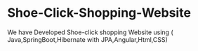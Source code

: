 # Shoe-Click-Shopping-Website
We have Developed Shoe-click shopping Website using ( Java,SpringBoot,Hibernate with JPA,Angular,Html,CSS)
